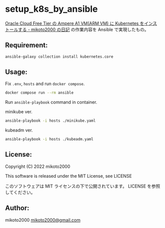 # setup_k8s_by_ansible

[Oracle Cloud Free Tier の Ampere A1 VM(ARM VM) に Kubernetes をインストールする - mikoto2000 の日記](https://mikoto2000.blogspot.com/2022/03/oracle-cloud-free-tier-ampere-a1-vmarm.html) の作業内容を Ansible で実現したもの。

## Requirement:

```sh
ansible-galaxy collection install kubernetes.core
```

## Usage:

Fix `.env`, `hosts` and run `docker compose`.

```sh
docker compose run --rm ansible
```

Run `ansible-playbook` command in container.

minikube ver.

```sh
ansible-playbook -i hosts ./minikube.yaml
```

kubeadm ver.

```sh
ansible-playbook -i hosts ./kubeadm.yaml
```

## License:

Copyright (C) 2022 mikoto2000

This software is released under the MIT License, see LICENSE

このソフトウェアは MIT ライセンスの下で公開されています。 LICENSE を参照してください。


## Author:

mikoto2000 <mikoto2000@gmail.com>


